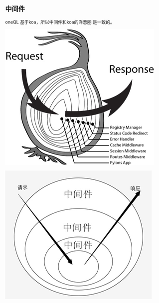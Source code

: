 中间件
------

<p>oneQL 基于koa，所以中间件和koa的洋葱圈 是一致的。</p>

![avatar](../doc/koa-m1.png)

![avatar](../doc/koa-m2.png)